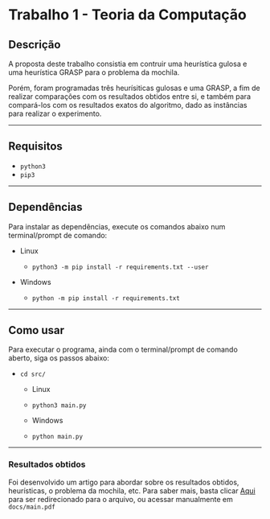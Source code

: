 # Trabalho 1 - Teoria da Computação

## Descrição
A proposta deste trabalho consistia em contruir uma heurística gulosa e uma heurística GRASP para o problema da mochila.

Porém, foram programadas três heurísiticas gulosas e uma GRASP, a fim de realizar comparações com os resultados obtidos entre si, e também para compará-los com os resultados exatos do algoritmo, dado as instâncias para realizar o experimento.

---
## Requisitos

* `python3`
* `pip3`
  
---
## Dependências

Para instalar as dependências, execute os comandos abaixo num terminal/prompt de comando:

* Linux
  * `python3 -m pip install -r requirements.txt --user`

* Windows
  * `python -m pip install -r requirements.txt`

---
## Como usar

Para executar o programa, ainda com o terminal/prompt de comando aberto, siga os passos abaixo:
* `cd src/`
  * Linux
  * `python3 main.py`


  * Windows
  * `python main.py`

---
### **Resultados obtidos**

Foi desenvolvido um artigo para abordar sobre os resultados obtidos, heurísticas, o problema da mochila, etc. Para saber mais, basta clicar [Aqui](./docs/main.pdf) para ser redirecionado para o arquivo, ou acessar manualmente em `docs/main.pdf`